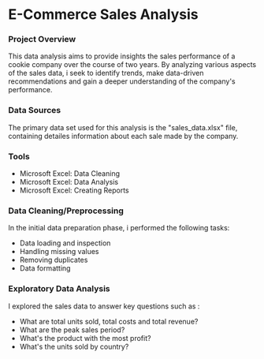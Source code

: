 # E-Commerce Sales Analysis


### Project Overview

This data analysis aims to provide insights the sales performance of a cookie company over the course of two years. By analyzing various aspects of the sales data, i seek to identify trends, make data-driven recommendations and gain a deeper understanding of the company's performance.


### Data Sources

The primary data set used for this analysis is the "sales_data.xlsx" file, containing detailes information about each sale made by the company.


### Tools

- Microsoft Excel: Data Cleaning
- Microsoft Excel: Data Analysis
- Microsoft Excel: Creating Reports

### Data Cleaning/Preprocessing

In the initial data preparation phase, i performed the following tasks:
- Data loading and inspection
- Handling missing values
- Removing duplicates
- Data formatting


### Exploratory Data Analysis

I explored the sales data to answer key questions such as :
- What are total units sold, total costs and total revenue?
- What are the peak sales period?
- What's the product with the most profit?
- What's the units sold by country?


### 
